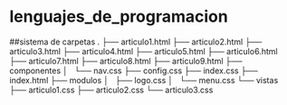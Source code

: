 # lenguajes_de_programacion

##sistema de carpetas
.
├── articulo1.html
├── articulo2.html
├── articulo3.html
├── articulo4.html
├── articulo5.html
├── articulo6.html
├── articulo7.html
├── articulo8.html
├── articulo9.html
├── componentes
│   └── nav.css
├── config.css
├── index.css
├── index.html
├── modulos
│   ├── logo.css
│   └── menu.css
└── vistas
    ├── articulo1.css
    ├── articulo2.css
    └── articulo3.css
